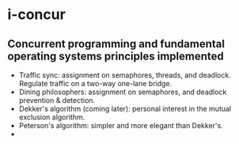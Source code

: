 # i-concur
Concurrent programming and fundamental operating systems principles implemented
-----------------------
- Traffic sync: assignment on semaphores, threads, and deadlock. Regulate traffic on a two-way one-lane bridge.
- Dining philosophers: assignment on semaphores, and deadlock prevention & detection.
- Dekker's algorithm (coming later): personal interest in the mutual exclusion algorithm.
- Peterson's algorithm: simpler and more elegant than Dekker's.
- 
